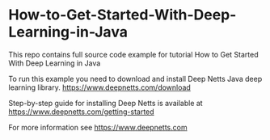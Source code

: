 # How-to-Get-Started-With-Deep-Learning-in-Java

This repo contains full source code example for tutorial How to Get Started With Deep Learning in Java
 
To run this example you need to download and install Deep Netts Java deep learning library.
https://www.deepnetts.com/download
 
Step-by-step guide for installing Deep Netts is available at
https://www.deepnetts.com/getting-started
 
For more information see https://www.deepnetts.com
